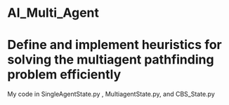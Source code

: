 # AI_Multi_Agent

# Define and implement heuristics for solving the multiagent pathfinding problem efficiently

My code in SingleAgentState.py , MultiagentState.py, and CBS_State.py
